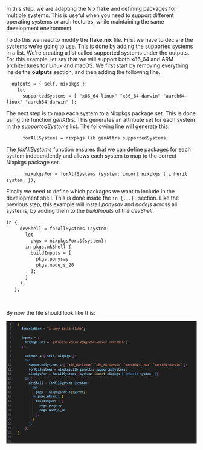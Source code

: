 In this step, we are adapting the Nix flake and defining packages for multiple systems. This is useful when you need to support different operating systems or architectures, while maintaining the same development environment. 

To do this we need to modify the **flake.nix** file. First we have to declare the systems we're going to use. This is done by adding the supported systems in a list. We're creating a list called supported systems under the outputs. For this example, let say that we will support both x86_64 and ARM architectures for Linux and macOS.
We first start by removing everything inside the **outputs** section, and then adding the following line. 
```
  outputs = { self, nixpkgs }:
    let 
      supportedSystems = [ "x86_64-linux" "x86_64-darwin" "aarch64-linux" "aarch64-darwin" ];
```

 The next step is to map each system to a Nixpkgs package set. This is done using the function *genAttrs*. This generates an attribute set for each system in the *supportedSystems* list. The following line will generate this. 
```
      forAllSystems = nixpkgs.lib.genAttrs supportedSystems;
```
 
  The *forAllSystems* function ensures that we can define packages for each system independently and allows each system to map to the correct Nixpkgs package set. 
 
 ```
        nixpkgsFor = forAllSystems (system: import nixpkgs { inherit system; });

```
 
Finally we need to define which packages we want to include in the development shell. This is done inside the `in {...};` section. Like the previous step, this example will install *ponysay* and *nodejs* across all systems, by adding them to the *buildInputs* of the *devShell*. 
 ```
in {
      devShell = forAllSystems (system:
        let
          pkgs = nixpkgsFor.${system};
        in pkgs.mkShell {
          buildInputs = [
            pkgs.ponysay
            pkgs.nodejs_20
          ];
        }
      );
    };



```
By now the file should look like this: 

![Multi Nix Flake State](../imgs/image3.png)